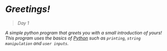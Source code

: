 # _Greetings!_
>_Day 1_

_A simple python program that greets you with a small introduction of yours! This program uses the basics of [Python](https://www.python.org) such as `printing`, `string manipulation` and `user inputs`._
